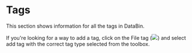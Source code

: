 # Tags

This section shows information for all the tags in DataBin.

If you're looking for a way to add a tag, click on the File tag (<Image src="FileIcon"/>) and select add tag with the correct tag type selected from the toolbox.